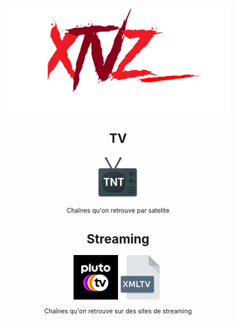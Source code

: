 <p align="center">
  <img src="Images/Logo.png" />
</p>

#

<h1 align="center"> TV </h1>
  <p align="center">
    <img height="100" width="100" src="Images/TNT.png" /><a href="https://raw.githubusercontent.com/LeBazarDeBryan/XTVZ_/main/IPTV/TNT.m3u"></a>
    <p align="center">Chaînes qu'on retrouve par satelite
  </p>
  
#

<h1 align="center"> Streaming </h1>
  <p align="center">
    <img height="100" width="100" src="Images/Pluto%20TV.png" /><a href="https://i.mjh.nz/PlutoTV/fr.m3u8"></a><img height="100" width="100" src="Images/XMLTV.png" />
    <p align="center">Chaînes qu'on retrouve sur des sites de streaming
  </p>
